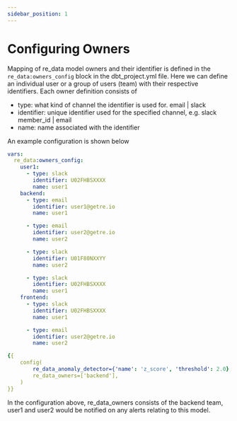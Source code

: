 ```yaml
---
sidebar_position: 1
---
```


# Configuring Owners

Mapping of re_data model owners and their identifier is defined in the `re_data:owners_config` block in the dbt_project.yml file.
Here we can define an individual user or a group of users (team) with their respective identifiers. 
Each owner definition consists of 
- type: what kind of channel the identifier is used for. email | slack
- identifier: unique identifier used for the specified channel, e.g. slack member_id | email
- name: name associated with the identifier

An example configuration is shown below


```yaml title="dbt_project.yml"
vars:
  re_data:owners_config:
    user1:
      - type: slack
        identifier: U02FHBSXXXX
        name: user1
    backend:
      - type: email
        identifier: user1@getre.io
        name: user1

      - type: email
        identifier: user2@getre.io
        name: user2

      - type: slack
        identifier: U01F80NXXYY
        name: user2

      - type: slack
        identifier: U02FHBSXXXX
        name: user1
    frontend:
      - type: slack
        identifier: U02FHBSXXXX
        name: user1

      - type: email
        identifier: user2@getre.io
        name: user2
```

```yaml title="models/orders.sql"
{{
    config(
        re_data_anomaly_detector={'name': 'z_score', 'threshold': 2.0},
        re_data_owners=['backend'],
    )
}}
```

In the configuration above, re_data_owners consists of the backend team, user1 and user2 would be notified on any alerts relating to this model.